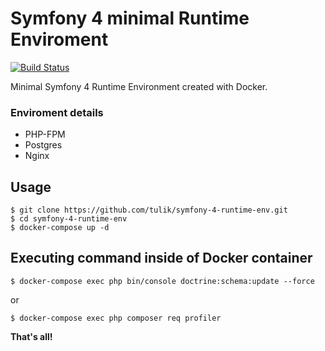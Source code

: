 # Symfony 4 minimal Runtime Enviroment
[![Build Status](https://travis-ci.org/tulik/symfony-4-runtime-env.svg?branch=master)](https://travis-ci.org/tulik/symfony-4-runtime-env)

Minimal Symfony 4 Runtime Environment created with Docker.

### Enviroment details
* PHP-FPM
* Postgres
* Nginx

## Usage

```
$ git clone https://github.com/tulik/symfony-4-runtime-env.git
$ cd symfony-4-runtime-env
$ docker-compose up -d
```

## Executing command inside of Docker container

```
$ docker-compose exec php bin/console doctrine:schema:update --force
```

or

```
$ docker-compose exec php composer req profiler
```

**That's all!**
